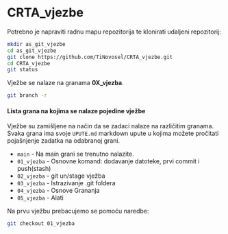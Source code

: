 # CRTA_vjezbe
Potrebno je napraviti radnu mapu repozitorija te klonirati udaljeni repozitorij:
```sh
mkdir as_git_vjezbe
cd as_git_vjezbe
git clone https://github.com/TiNovosel/CRTA_vjezbe.git
cd CRTA_vjezbe
git status
```

Vježbe se nalaze na granama <strong>0X_vjezba</strong>.
```sh
git branch -r
```
#### Lista grana na kojima se nalaze pojedine vježbe

Vježbe su zamišljene na način da se zadaci nalaze na različitim granama. Svaka grana ima svoje `UPUTE.md` markdown upute u kojima možete pročitati pojašnjenje zadatka na odabranoj grani.  

- `main` - Na main grani se trenutno nalazite.
- `01_vjezba` - Osnovne komand: dodavanje datoteke, prvi commit i push(stash)
- `02_vjezba` - git un/stage vježba
- `03_vjezba` - Istrazivanje .git foldera
- `04_vjezba` - Osnove Grananja
- `05_vjezba` - Alati 
 




Na prvu vježbu prebacujemo se pomoću naredbe: 

```sh
git checkout 01_vjezba
```

    
